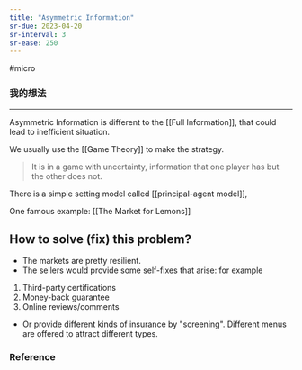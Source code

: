 ```yaml
---
title: "Asymmetric Information"
sr-due: 2023-04-20
sr-interval: 3
sr-ease: 250
---
```

#micro 

### 我的想法



---


Asymmetric Information is different to the [[Full Information]], that could lead to inefficient situation. 

We usually use the [[Game Theory]] to make the strategy.

> It is in a game with uncertainty, information that one player has but the other does not.

There is a simple setting model called [[principal-agent model]],

 One famous example:   [[The Market for Lemons]]

## How to solve (fix) this problem?

- The markets are pretty resilient.
- The sellers would provide some self-fixes that arise: for example
1. Third-party certifications
2. Money-back guarantee
3. Online reviews/comments

- Or provide different kinds of insurance by "screening". Different menus are offered to attract different types.


### Reference 

